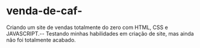 # venda-de-caf-
Criando um site de vendas totalmente do zero com HTML, CSS e JAVASCRIPT.--
Testando minhas habilidades em criação de site, mas ainda não foi totalmente acabado.
